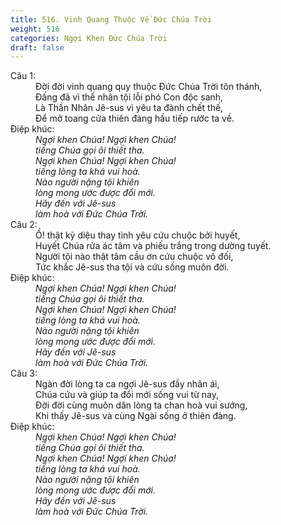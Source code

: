 ```yaml
---
title: 516. Vinh Quang Thuộc Về Đức Chúa Trời
weight: 516
categories: Ngợi Khen Đức Chúa Trời
draft: false
---
```

<dl><dt>Câu 1:</dt><dd data-verse="1">Ðời đời vinh quang quy thuộc Ðức Chúa Trời tôn thánh, <br/>Ðấng đã vì thế nhân tội lỗi phó Con độc sanh, <br/>Là Thần Nhân Jê-sus vì yêu ta đành chết thế, <br/>Ðể mở toang cửa thiên đàng hầu tiếp rước ta về. </dd><dt>Điệp khúc:</dt><dd data-chorus="1"><em>Ngợi khen Chúa! Ngợi khen Chúa! <br/>tiếng Chúa gọi ôi thiết tha. <br/>Ngợi khen Chúa! Ngợi khen Chúa! <br/>tiếng lòng ta khá vui hoà. <br/>Nào người nặng tội khiên <br/>lòng mong ước được đổi mới. <br/>Hãy đến với Jê-sus <br/>làm hoà với Ðức Chúa Trời. </em></dd><dt>Câu 2:</dt><dd data-verse="2">Ồ! thật kỳ diệu thay tình yêu cứu chuộc bởi huyết, <br/>Huyết Chúa rửa ác tâm và phiếu trắng trong dường tuyết. <br/>Người tội nào thật tâm cầu ơn cứu chuộc vô đối, <br/>Tức khắc Jê-sus tha tội và cứu sống muôn đời. </dd><dt>Điệp khúc:</dt><dd data-chorus="1"><em>Ngợi khen Chúa! Ngợi khen Chúa! <br/>tiếng Chúa gọi ôi thiết tha. <br/>Ngợi khen Chúa! Ngợi khen Chúa! <br/>tiếng lòng ta khá vui hoà. <br/>Nào người nặng tội khiên <br/>lòng mong ước được đổi mới. <br/>Hãy đến với Jê-sus <br/>làm hoà với Ðức Chúa Trời. </em></dd><dt>Câu 3:</dt><dd data-verse="3">Ngàn đời lòng ta ca ngợi Jê-sus đầy nhân ái, <br/>Chúa cứu và giúp ta đổi mới sống vui từ nay, <br/>Đời đời cùng muôn dân lòng ta chan hoà vui sướng, <br/>Khi thấy Jê-sus và cùng Ngài sống ở thiên đàng. </dd><dt>Điệp khúc:</dt><dd data-chorus="1"><em>Ngợi khen Chúa! Ngợi khen Chúa! <br/>tiếng Chúa gọi ôi thiết tha. <br/>Ngợi khen Chúa! Ngợi khen Chúa! <br/>tiếng lòng ta khá vui hoà. <br/>Nào người nặng tội khiên <br/>lòng mong ước được đổi mới. <br/>Hãy đến với Jê-sus <br/>làm hoà với Ðức Chúa Trời. </em></dd></dl>
